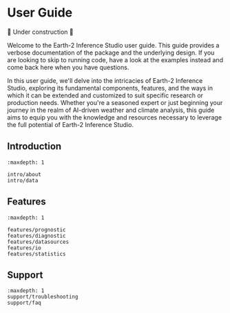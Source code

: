# User Guide

🚧 Under construction 🚧

Welcome to the Earth-2 Inference Studio user guide.
This guide provides a verbose documentation of the package and the underlying
design.
If you are looking to skip to running code, have a look at the examples instead
and come back here when you have questions.

In this user guide, we'll delve into the intricacies of Earth-2 Inference Studio,
exploring its fundamental components, features, and the ways in which
it can be extended and customized to suit specific research or production needs.
Whether you're a seasoned expert or just beginning your journey in the realm of
AI-driven weather and climate analysis, this guide aims to equip you with the knowledge
and resources necessary to leverage the full potential of Earth-2 Inference Studio.

## Introduction

```{toctree}
:maxdepth: 1

intro/about
intro/data

```

## Features

```{toctree}
:maxdepth: 1

features/prognostic
features/diagnostic
features/datasources
features/io
features/statistics
```

## Support

```{toctree}
:maxdepth: 1
support/troubleshooting
support/faq
```
